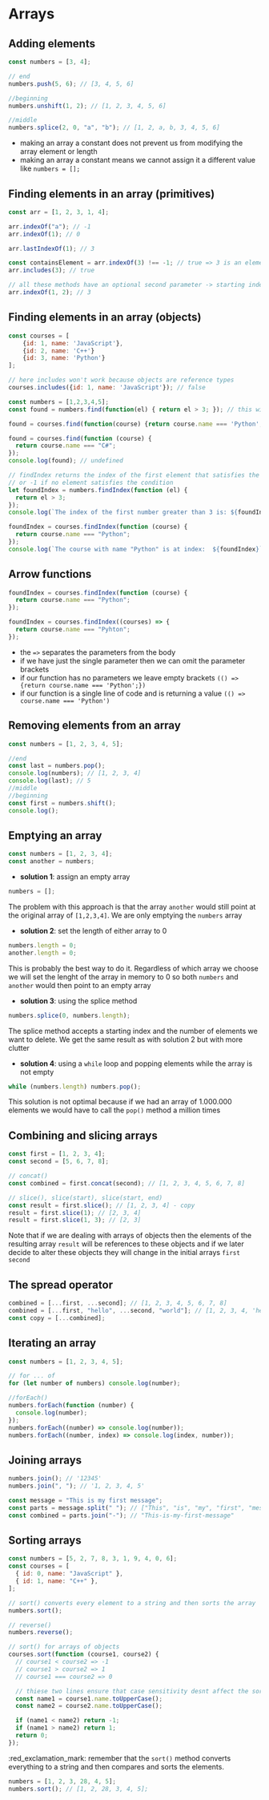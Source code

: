 # Arrays

## Adding elements

```javascript
const numbers = [3, 4];

// end
numbers.push(5, 6); // [3, 4, 5, 6]

//beginning
numbers.unshift(1, 2); // [1, 2, 3, 4, 5, 6]

//middle
numbers.splice(2, 0, "a", "b"); // [1, 2, a, b, 3, 4, 5, 6]
```

- making an array a constant does not prevent us from modifying the array element or length
- making an array a constant means we cannot assign it a different value like `numbers = [];`

## Finding elements in an array (primitives)

```javascript
const arr = [1, 2, 3, 1, 4];

arr.indexOf("a"); // -1
arr.indexOf(1); // 0

arr.lastIndexOf(1); // 3

const containsElement = arr.indexOf(3) !== -1; // true => 3 is an element of the array
arr.includes(3); // true

// all these methods have an optional second parameter -> starting index
arr.indexOf(1, 2); // 3
```

## Finding elements in an array (objects)

```javascript
const courses = [
    {id: 1, name: 'JavaScript'},
    {id: 2, name: 'C++'}
    {id: 3, name: 'Python'}
];

// here includes won't work because objects are reference types
courses.includes({id: 1, name: 'JavaScript'}); // false

const numbers = [1,2,3,4,5];
const found = numbers.find(function(el) { return el > 3; }); // this will stop at 4

found = courses.find(function(course) {return course.name === 'Python';}); // {id: 3, name: 'Python'}

found = courses.find(function (course) {
  return course.name === "C#";
});
console.log(found); // undefined

// findIndex returns the index of the first element that satisfies the condition
// or -1 if no element satisfies the condition
let foundIndex = numbers.findIndex(function (el) {
  return el > 3;
});
console.log(`The index of the first number greater than 3 is: ${foundIndex}`); // 2

foundIndex = courses.findIndex(function (course) {
  return course.name === "Python";
});
console.log(`The course with name "Python" is at index:  ${foundIndex}`); // 3
```

## Arrow functions

```javascript
foundIndex = courses.findIndex(function (course) {
  return course.name === "Python";
});

foundIndex = courses.findIndex((courses) => {
  return course.name === "Pyhton";
});
```

- the `=>` separates the parameters from the body
- if we have just the single parameter then we can omit the parameter brackets
- if our function has no parameters we leave empty brackets `(() => {return course.name === 'Python';})`
- if our function is a single line of code and is returning a value `(() => course.name === 'Python')`

## Removing elements from an array

```javascript
const numbers = [1, 2, 3, 4, 5];

//end
const last = numbers.pop();
console.log(numbers); // [1, 2, 3, 4]
console.log(last); // 5
//middle
//beginning
const first = numbers.shift();
console.log();
```

## Emptying an array

```javascript
const numbers = [1, 2, 3, 4];
const another = numbers;
```

- **solution 1**: assign an empty array

```javascript
numbers = [];
```

The problem with this approach is that the array `another` would still point at the original array of `[1,2,3,4]`. We are only emptying the `numbers` array

- **solution 2**: set the length of either array to 0

```javascript
numbers.length = 0;
another.length = 0;
```

This is probably the best way to do it. Regardless of which array we choose we will set the lenght of the array in memory to 0 so both `numbers` and `another` would then point to an empty array

- **solution 3**: using the splice method

```javascript
numbers.splice(0, numbers.length);
```

The splice method accepts a starting index and the number of elements we want to delete. We get the same result as with solution 2 but with more clutter

- **solution 4**: using a `while` loop and popping elements while the array is not empty

```javascript
while (numbers.length) numbers.pop();
```

This solution is not optimal because if we had an array of 1.000.000 elements we would have to call the `pop()` method a million times

## Combining and slicing arrays

```javascript
const first = [1, 2, 3, 4];
const second = [5, 6, 7, 8];

// concat()
const combined = first.concat(second); // [1, 2, 3, 4, 5, 6, 7, 8]

// slice(), slice(start), slice(start, end)
const result = first.slice(); // [1, 2, 3, 4] - copy
result = first.slice(1); // [2, 3, 4]
result = first.slice(1, 3); // [2, 3]
```

Note that if we are dealing with arrays of objects then the elements of the resulting array `result` will be references to these objects and if we later decide to alter these objects they will change in the initial arrays `first` `second`

## The spread operator

```javascript
combined = [...first, ...second]; // [1, 2, 3, 4, 5, 6, 7, 8]
combined = [...first, "hello", ...second, "world"]; // [1, 2, 3, 4, 'hello', 5, 6, 7, 8, 'world']
const copy = [...combined];
```

## Iterating an array

```javascript
const numbers = [1, 2, 3, 4, 5];

// for ... of
for (let number of numbers) console.log(number);

//forEach()
numbers.forEach(function (number) {
  console.log(number);
});
numbers.forEach((number) => console.log(number));
numbers.forEach((number, index) => console.log(index, number));
```

## Joining arrays

```javascript
numbers.join(); // '12345'
numbers.join(", "); // '1, 2, 3, 4, 5'

const message = "This is my first message";
const parts = message.split(" "); // ["This", "is", "my", "first", "message"]
const combined = parts.join("-"); // "This-is-my-first-message"
```

## Sorting arrays

```javascript
const numbers = [5, 2, 7, 8, 3, 1, 9, 4, 0, 6];
const courses = [
  { id: 0, name: "JavaScript" },
  { id: 1, name: "C++" },
];

// sort() converts every element to a string and then sorts the array
numbers.sort();

// reverse()
numbers.reverse();

// sort() for arrays of objects
courses.sort(function (course1, course2) {
  // course1 < course2 => -1
  // course1 > course2 => 1
  // course1 === course2 => 0

  // thiese two lines ensure that case sensitivity desnt affect the sorting method
  const name1 = course1.name.toUpperCase();
  const name2 = course2.name.toUpperCase();

  if (name1 < name2) return -1;
  if (name1 > name2) return 1;
  return 0;
});
```

:red_exclamation_mark: remember that the `sort()` method converts everything to a string and then compares and sorts the elements.

```javascript
numbers = [1, 2, 3, 28, 4, 5];
numbers.sort(); // [1, 2, 28, 3, 4, 5];
```
